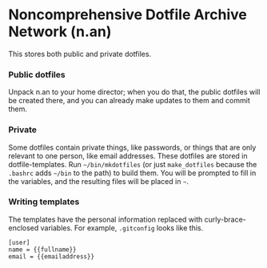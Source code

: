 Noncomprehensive Dotfile Archive Network (n.an)
=======
This stores both public and private dotfiles.

### Public dotfiles
Unpack n.an to your home director; when you do that, the public
dotfiles will be created there, and you can already make updates
to them and commit them.

### Private
Some dotfiles contain private things, like passwords, or things
that are only relevant to one person, like email addresses. These
dotfiles are stored in dotfile-templates. Run `~/bin/mkdotfiles`
(or just `make_dotfiles` because the `.bashrc` adds `~/bin` to
the path) to build them. You will be prompted to fill in the variables,
and the resulting files will be placed in `~`.

### Writing templates
The templates have the personal information replaced with
curly-brace-enclosed variables. For example, `.gitconfig` looks like this.

    [user]
    name = {{fullname}}
    email = {{emailaddress}}


